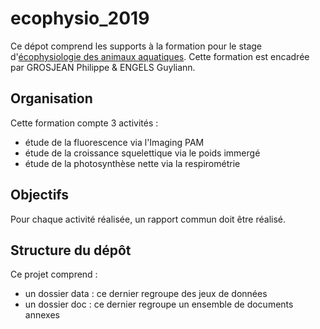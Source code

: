 # ecophysio_2019

Ce dépot comprend les supports à la formation pour le stage d'[écophysiologie des animaux aquatiques](http://applications.umons.ac.be/web/fr/pde/2019-2020/ue/US-M1-BIOECO-030-M.htm). Cette formation est encadrée par GROSJEAN Philippe & ENGELS Guyliann.

## Organisation

Cette formation compte 3 activités :

- étude de la fluorescence via l'Imaging PAM 
- étude de la croissance squelettique via le poids immergé
- étude de la photosynthèse nette via la respirométrie

## Objectifs

Pour chaque activité réalisée, un rapport commun doit être réalisé. 

## Structure du dépôt

Ce projet comprend :

- un dossier data : ce dernier regroupe des jeux de données 
- un dossier doc : ce dernier regroupe un ensemble de documents annexes

